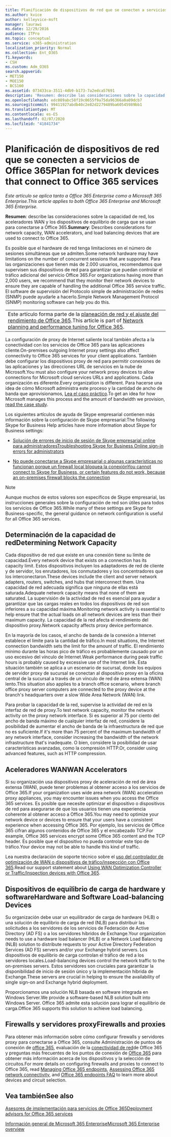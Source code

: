 ```yaml
---
title: Planificación de dispositivos de red que se conecten a servicios de Office 365
ms.author: kvice
author: kelleyvice-msft
manager: laurawi
ms.date: 12/29/2016
audience: ITPro
ms.topic: conceptual
ms.service: o365-administration
localization_priority: Normal
ms.collection: Ent_O365
f1.keywords:
- CSH
ms.custom: Adm_O365
search.appverid:
- MET150
- MOE150
- BCS160
ms.assetid: 073433ca-3511-4db9-b173-7a2edca57691
description: 'Resumen: describe las consideraciones sobre la capacidad de red, los aceleradores WAN y los dispositivos de equilibrio de carga que se usan para conectarse a Office 365.'
ms.openlocfilehash: edc089abc58f19c0655f9a75da96366a0a09dcb7
ms.sourcegitcommit: 99411927abdb40c2e82d2279489ba60545989bb1
ms.translationtype: MT
ms.contentlocale: es-ES
ms.lasthandoff: 02/07/2020
ms.locfileid: "41841734"
---
```

# <a name="plan-for-network-devices-that-connect-to-office-365-services"></a><span data-ttu-id="1b902-103">Planificación de dispositivos de red que se conecten a servicios de Office 365</span><span class="sxs-lookup"><span data-stu-id="1b902-103">Plan for network devices that connect to Office 365 services</span></span>

<span data-ttu-id="1b902-104">*Este artículo se aplica tanto a Office 365 Enterprise como a Microsoft 365 Enterprise.*</span><span class="sxs-lookup"><span data-stu-id="1b902-104">*This article applies to both Office 365 Enterprise and Microsoft 365 Enterprise.*</span></span>
  
<span data-ttu-id="1b902-105">**Resumen**: describe las consideraciones sobre la capacidad de red, los aceleradores WAN y los dispositivos de equilibrio de carga que se usan para conectarse a Office 365.</span><span class="sxs-lookup"><span data-stu-id="1b902-105">**Summary**: Describes considerations for network capacity, WAN accelerators, and load balancing devices that are used to connect to Office 365.</span></span>

<span data-ttu-id="1b902-106">Es posible que el hardware de red tenga limitaciones en el número de sesiones simultáneas que se admiten.</span><span class="sxs-lookup"><span data-stu-id="1b902-106">Some network hardware may have limitations on the number of concurrent sessions that are supported.</span></span> <span data-ttu-id="1b902-107">Para las organizaciones que tienen más de 2.000 usuarios, recomendamos que supervisen sus dispositivos de red para garantizar que puedan controlar el tráfico adicional del servicio Office 365.</span><span class="sxs-lookup"><span data-stu-id="1b902-107">For organizations having more than 2,000 users, we recommend that they monitor their network devices to ensure they are capable of handling the additional Office 365 service traffic.</span></span> <span data-ttu-id="1b902-108">El software de supervisión del Protocolo simple de administración de redes (SNMP) puede ayudarle a hacerlo.</span><span class="sxs-lookup"><span data-stu-id="1b902-108">Simple Network Management Protocol (SNMP) monitoring software can help you do this.</span></span>

||
|:-----|
| <span data-ttu-id="1b902-109">Este artículo forma parte de la [planeación de red y el ajuste del rendimiento de Office 365](https://aka.ms/tune).</span><span class="sxs-lookup"><span data-stu-id="1b902-109">This article is part of [Network planning and performance tuning for Office 365](https://aka.ms/tune).</span></span>|

<span data-ttu-id="1b902-110">La configuración de proxy de Internet saliente local también afecta a la conectividad con los servicios de Office 365 para las aplicaciones cliente.</span><span class="sxs-lookup"><span data-stu-id="1b902-110">On-premises outgoing Internet proxy settings also affect connectivity to Office 365 services for your client applications.</span></span> <span data-ttu-id="1b902-111">También debe configurar los dispositivos proxy de red para permitir conexiones de las aplicaciones y las direcciones URL de servicios en la nube de Microsoft.</span><span class="sxs-lookup"><span data-stu-id="1b902-111">You must also configure your network proxy devices to allow connections for Microsoft cloud services URLs and applications.</span></span> <span data-ttu-id="1b902-112">Cada organización es diferente.</span><span class="sxs-lookup"><span data-stu-id="1b902-112">Every organization is different.</span></span> <span data-ttu-id="1b902-113">Para hacerse una idea de cómo Microsoft administra este proceso y la cantidad de ancho de banda que aprovisionamos, [Lea el caso práctico](https://www.microsoft.com/itshowcase/Article/Content/631/Optimizing-network-performance-for-Microsoft-Office-365).</span><span class="sxs-lookup"><span data-stu-id="1b902-113">To get an idea for how Microsoft manages this process and the amount of bandwidth we provision, [read the case study](https://www.microsoft.com/itshowcase/Article/Content/631/Optimizing-network-performance-for-Microsoft-Office-365).</span></span>
  
<span data-ttu-id="1b902-114">Los siguientes artículos de ayuda de Skype empresarial contienen más información sobre la configuración de Skype empresarial:</span><span class="sxs-lookup"><span data-stu-id="1b902-114">The following Skype for Business Help articles have more information about Skype for Business settings:</span></span>
  
- [<span data-ttu-id="1b902-115">Solución de errores de inicio de sesión de Skype empresarial online para administradores</span><span class="sxs-lookup"><span data-stu-id="1b902-115">Troubleshooting Skype for Business Online sign-in errors for administrators</span></span>](https://docs.microsoft.com/skypeforbusiness/set-up-skype-for-business-online/troubleshooting-sign-in-errors-for-admins)

- [<span data-ttu-id="1b902-116">No puede conectarse a Skype empresarial o algunas características no funcionan porque un firewall local bloquea la conexión</span><span class="sxs-lookup"><span data-stu-id="1b902-116">You cannot connect to Skype for Business, or certain features do not work, because an on-premises firewall blocks the connection</span></span>](https://go.microsoft.com/fwlink/p/?LinkID=243625)

> [!NOTE]
> <span data-ttu-id="1b902-117">Aunque muchos de estos valores son específicos de Skype empresarial, las instrucciones generales sobre la configuración de red son útiles para todos los servicios de Office 365.</span><span class="sxs-lookup"><span data-stu-id="1b902-117">While many of these settings are Skype for Business-specific, the general guidance on network configuration is useful for all Office 365 services.</span></span>
  
## <a name="determining-network-capacity"></a><span data-ttu-id="1b902-118">Determinación de la capacidad de red</span><span class="sxs-lookup"><span data-stu-id="1b902-118">Determining Network Capacity</span></span>

<span data-ttu-id="1b902-119">Cada dispositivo de red que existe en una conexión tiene su límite de capacidad.</span><span class="sxs-lookup"><span data-stu-id="1b902-119">Every network device that exists on a connection has its capacity limit.</span></span> <span data-ttu-id="1b902-120">Estos dispositivos incluyen los adaptadores de red de cliente y de servidor, los enrutadores, los conmutadores y los concentradores que los interconectaron.</span><span class="sxs-lookup"><span data-stu-id="1b902-120">These devices include the client and server network adapters, routers, switches, and hubs that interconnect them.</span></span> <span data-ttu-id="1b902-121">Una capacidad de red adecuada significa que ninguna de ellas está saturada.</span><span class="sxs-lookup"><span data-stu-id="1b902-121">Adequate network capacity means that none of them are saturated.</span></span> <span data-ttu-id="1b902-122">La supervisión de la actividad de red es esencial para ayudar a garantizar que las cargas reales en todos los dispositivos de red son inferiores a su capacidad máxima.</span><span class="sxs-lookup"><span data-stu-id="1b902-122">Monitoring network activity is essential to help ensure that the actual loads on all network devices are less than their maximum capacity.</span></span> <span data-ttu-id="1b902-123">La capacidad de la red afecta el rendimiento del dispositivo proxy.</span><span class="sxs-lookup"><span data-stu-id="1b902-123">Network capacity affects proxy device performance.</span></span>
  
<span data-ttu-id="1b902-124">En la mayoría de los casos, el ancho de banda de la conexión a Internet establece el límite para la cantidad de tráfico.</span><span class="sxs-lookup"><span data-stu-id="1b902-124">In most situations, the Internet connection bandwidth sets the limit for the amount of traffic.</span></span> <span data-ttu-id="1b902-125">El rendimiento mínimo durante las horas pico de tráfico es probablemente causado por un uso excesivo del vínculo de Internet.</span><span class="sxs-lookup"><span data-stu-id="1b902-125">Weak performance during peak traffic hours is probably caused by excessive use of the Internet link.</span></span> <span data-ttu-id="1b902-126">Esta situación también se aplica a un escenario de sucursal, donde los equipos de servidor proxy de sucursal se conectan al dispositivo proxy en la oficina central de la sucursal a través de un vínculo de red de área extensa (WAN) lento.</span><span class="sxs-lookup"><span data-stu-id="1b902-126">This situation also applies to a branch office scenario, where branch office proxy server computers are connected to the proxy device at the branch's headquarters over a slow Wide Area Network (WAN) link.</span></span>
  
<span data-ttu-id="1b902-127">Para probar la capacidad de la red, supervise la actividad de red en la interfaz de red de proxy.</span><span class="sxs-lookup"><span data-stu-id="1b902-127">To test network capacity, monitor the network activity on the proxy network interface.</span></span> <span data-ttu-id="1b902-128">Si es superior al 75 por ciento del ancho de banda máximo de cualquier interfaz de red, considere la posibilidad de aumentar el ancho de banda de la infraestructura de red que no es suficiente.</span><span class="sxs-lookup"><span data-stu-id="1b902-128">If it's more than 75 percent of the maximum bandwidth of any network interface, consider increasing the bandwidth of the network infrastructure that's inadequate.</span></span> <span data-ttu-id="1b902-129">O bien, considere la posibilidad de usar características avanzadas, como la compresión HTTP.</span><span class="sxs-lookup"><span data-stu-id="1b902-129">Or, consider using advanced features, such as HTTP compression.</span></span>
  
## <a name="wan-accelerators"></a><span data-ttu-id="1b902-130">Aceleradores WAN</span><span class="sxs-lookup"><span data-stu-id="1b902-130">WAN Accelerators</span></span>

<span data-ttu-id="1b902-131">Si su organización usa dispositivos proxy de aceleración de red de área extensa (WAN), puede tener problemas al obtener acceso a los servicios de Office 365.</span><span class="sxs-lookup"><span data-stu-id="1b902-131">If your organization uses wide area network (WAN) acceleration proxy appliances, you may encounter issues when you access the Office 365 services.</span></span> <span data-ttu-id="1b902-132">Es posible que necesite optimizar el dispositivo o dispositivos de red para asegurarse de que los usuarios tienen una experiencia coherente al obtener acceso a Office 365.</span><span class="sxs-lookup"><span data-stu-id="1b902-132">You may need to optimize your network device or devices to ensure that your users have a consistent experience when accessing Office 365.</span></span> <span data-ttu-id="1b902-133">Por ejemplo, los servicios de Office 365 cifran algunos contenidos de Office 365 y el encabezado TCP.</span><span class="sxs-lookup"><span data-stu-id="1b902-133">For example, Office 365 services encrypt some Office 365 content and the TCP header.</span></span> <span data-ttu-id="1b902-134">Es posible que el dispositivo no pueda controlar este tipo de tráfico.</span><span class="sxs-lookup"><span data-stu-id="1b902-134">Your device may not be able to handle this kind of traffic.</span></span>
  
<span data-ttu-id="1b902-135">Lea nuestra declaración de soporte técnico sobre el [uso del controlador de optimización de WAN o dispositivos de tráfico/inspección con Office 365](https://support.microsoft.com/kb/2690045).</span><span class="sxs-lookup"><span data-stu-id="1b902-135">Read our support statement about [Using WAN Optimization Controller or Traffic/Inspection devices with Office 365](https://support.microsoft.com/kb/2690045).</span></span>
  
## <a name="hardware-and-software-load-balancing-devices"></a><span data-ttu-id="1b902-136">Dispositivos de equilibrio de carga de hardware y software</span><span class="sxs-lookup"><span data-stu-id="1b902-136">Hardware and Software Load-balancing Devices</span></span>

<span data-ttu-id="1b902-137">Su organización debe usar un equilibrador de carga de hardware (HLB) o una solución de equilibrio de carga de red (NLB) para distribuir las solicitudes a los servidores de los servicios de Federación de Active Directory (AD FS) o a los servidores híbridos de Exchange.</span><span class="sxs-lookup"><span data-stu-id="1b902-137">Your organization needs to use a hardware load balancer (HLB) or a Network Load Balancing (NLB) solution to distribute requests to your Active Directory Federation Services (AD FS) servers and/or your Exchange hybrid servers.</span></span> <span data-ttu-id="1b902-138">Los dispositivos de equilibrio de carga controlan el tráfico de red a los servidores locales.</span><span class="sxs-lookup"><span data-stu-id="1b902-138">Load-balancing devices control the network traffic to the on-premises servers.</span></span> <span data-ttu-id="1b902-139">Estos servidores son cruciales para garantizar la disponibilidad de inicio de sesión único y la implementación híbrida de Exchange.</span><span class="sxs-lookup"><span data-stu-id="1b902-139">These servers are crucial in helping to ensure the availability of single sign-on and Exchange hybrid deployment.</span></span>
  
<span data-ttu-id="1b902-140">Proporcionamos una solución NLB basada en software integrada en Windows Server.</span><span class="sxs-lookup"><span data-stu-id="1b902-140">We provide a software-based NLB solution built into Windows Server.</span></span> <span data-ttu-id="1b902-141">Office 365 admite esta solución para lograr el equilibrio de carga.</span><span class="sxs-lookup"><span data-stu-id="1b902-141">Office 365 supports this solution to achieve load balancing.</span></span>
  
## <a name="firewalls-and-proxies"></a><span data-ttu-id="1b902-142">Firewalls y servidores proxy</span><span class="sxs-lookup"><span data-stu-id="1b902-142">Firewalls and proxies</span></span>

<span data-ttu-id="1b902-143">Para obtener más información sobre cómo configurar firewalls y servidores proxy para conectarse a Office 365, consulte Administración de puntos de conexión de [office 365](https://support.office.com/article/99cab9d4-ef59-4207-9f2b-3728eb46bf9a), evaluación de la [conectividad de red](assessing-network-connectivity.md)de Office 365 y preguntas más frecuentes de los puntos de conexión de [Office 365](https://support.office.com/article/d4088321-1c89-4b96-9c99-54c75cae2e6d) para obtener más información acerca de los dispositivos y la selección de circuitos.</span><span class="sxs-lookup"><span data-stu-id="1b902-143">For more details on configuring firewalls and proxies to connect to Office 365, read [Managing Office 365 endpoints](https://support.office.com/article/99cab9d4-ef59-4207-9f2b-3728eb46bf9a), [Assessing Office 365 network connectivity](assessing-network-connectivity.md), and [Office 365 endpoints FAQ](https://support.office.com/article/d4088321-1c89-4b96-9c99-54c75cae2e6d) to learn more about devices and circuit selection.</span></span>
  
## <a name="see-also"></a><span data-ttu-id="1b902-144">Vea también</span><span class="sxs-lookup"><span data-stu-id="1b902-144">See also</span></span>

[<span data-ttu-id="1b902-145">Asesores de implementación para servicios de Office 365</span><span class="sxs-lookup"><span data-stu-id="1b902-145">Deployment advisors for Office 365 services</span></span>](deployment-advisors-for-office-365.md)

[<span data-ttu-id="1b902-146">Información general de Microsoft 365 Enterprise</span><span class="sxs-lookup"><span data-stu-id="1b902-146">Microsoft 365 Enterprise overview</span></span>](https://docs.microsoft.com/microsoft-365/enterprise/microsoft-365-overview)
